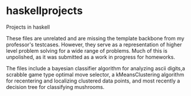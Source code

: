 # haskellprojects
Projects in haskell

These files are unrelated and are missing the template backbone from my professor's testcases. However, they serve as a representation of higher level problem solving for a wide range of problems. Much of this is unpolished, as it was submitted as a work in progress for homeworks.

The files include a bayesian classifier algorithm for analyzing ascii digits,a scrabble game type optimal move selector, a kMeansClustering algorithm for recentering and localizing clustered data points, and most recently a decision tree for classifying mushrooms.
